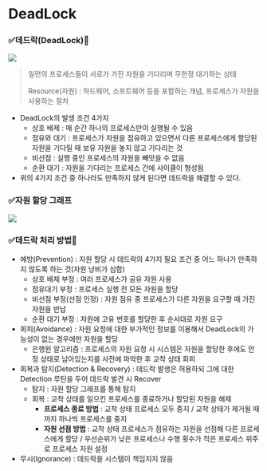 # DeadLock

### ✅데드락(DeadLock)🌟

<img src="https://velog.velcdn.com/images%2Fdd9s2%2Fpost%2Fcfcd4a67-265f-42c5-accc-a76a7a546273%2Fimage.png">

> 일련의 프로세스들이 서로가 가진 자원을 기다리며 무한정 대기하는 상태
> 
> Resource(자원) : 하드웨어, 소프트웨어 등을 포함하는 개념, 프로세스가 자원을 사용하는 절차

* DeadLock의 발생 조건 4가지
  * 상호 배제 : 매 순간 하나의 프로세스만이 실행될 수 있음
  * 점유와 대기 : 프로세스가 자원을 점유하고 있으면서 다른 프로세스에게 할당된 자원을 기다릴 때 보유 자원을 놓지 않고 기다리는 것
  * 비선점 : 실행 중인 프로세스의 자원을 빼앗을 수 없음
  * 순환 대기 : 자원을 기다리는 프로세스 간에 사이클이 형성됨
* 위의 4가지 조건 중 하나라도 만족하지 않게 된다면 데드락을 해결할 수 있다.

### ✅자원 할당 그래프

<img src="https://velog.velcdn.com/images/youngju307/post/f0fbc0c8-ce63-47fc-9d10-edf41445842d/image.png">

### ✅데드락 처리 방법🌟

* 예방(Prevention) : 자원 할당 시 데드락의 4가지 필요 조건 중 어느 하나가 만족하지 않도록 하는 것(자원 낭비가 심함)
  * 상호 배제 부정 : 여러 프로세스가 공유 자원 사용
  * 점유대기 부정 : 프로세스 실행 전 모든 자원을 할당
  * 비선점 부정(선점 인정) : 자원 점유 중 프로세스가 다른 자원을 요구할 때 가진 자원을 반납
  * 순환 대기 부정 : 자원에 고유 번호를 할당한 후 순서대로 자원 요구
* 회피(Avoidance) : 자원 요청에 대한 부가적인 정보를 이용해서 DeadLock의 가능성이 없는 경우에만 자원을 할당
  * 은행원 알고리즘 : 프로세스의 자원 요청 시 시스템은 자원을 할당한 후에도 안정 상태로 남아있는지를 사전에 파악한 후 교착 상태 회피
* 회복과 탐지(Detection & Recovery) : 데드락 발생은 허용하되 그에 대한 Detection 루틴을 두어 데드락 발견 시 Recover
  * 탐지 : 자원 할당 그래프를 통해 탐지
  * 회복 : 교착 상태를 일으킨 프로세스를 종료하거나 할당된 자원을 해제
    * **프로세스 종료 방법** : 교착 상태 프로세스 모두 중지 / 교착 상태가 제거될 때까지 하나씩 프로세스를 중지
    * **자원 선점 방법** : 교착 상태 프로세스가 점유하는 자원을 선점해 다른 프로세스에게 할당 / 우선순위가 낮은 프로세스나 수행 횟수가 적은 프로세스 위주로 프로세스 자원 설정
* 무시(Ignorance) : 데드락을 시스템이 책임지지 않음